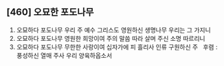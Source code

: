 ## [460] 오묘한 포도나무

1) 오묘하다 포도나무 우리 주 예수 그리스도 영원하신 생명나무 우리는 그 가지니  
2) 오묘하다 포도나무 영원한 희망이여 주의 말씀 따라 살며 주신 소명 따르리니  
3) 오묘하다 포도나무 무한한 사랑이여 십자가에 피 흘리사 인류 구원하신 주  
후렴 : 풍성하신 열매 주사 우리 양육하옵소서
